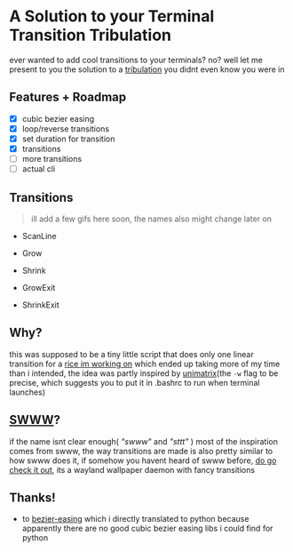 
# A Solution to your Terminal Transition Tribulation

ever wanted to add cool transitions to your terminals? no? well let me present to you the solution to a [tribulation](https://letmegooglethat.com/?q=tribulation) you didnt even know you were in

## Features + Roadmap

+ [x] cubic bezier easing
+ [x] loop/reverse transitions
+ [x] set duration for transition
+ [x] transitions
+ [ ] more transitions
+ [ ] actual cli

## Transitions

> ill add a few gifs here soon, the names also might change later on

+ ScanLine

+ Grow

+ Shrink

+ GrowExit

+ ShrinkExit

## Why?

this was supposed to be a tiny little script that does only one linear transition for a [rice im working on](https://github.com/flick0/dotfiles) which ended up taking more of my time than i intended, the idea was partly inspired by [unimatrix](https://github.com/will8211/unimatrix)(the `-w` flag to be precise, which suggests you to put it in .bashrc to run when terminal launches)

## [SWWW](https://github.com/Horus645/swww)?

if the name isnt clear enough( *"swww"* and *"sttt"* ) most of the inspiration comes from swww, the way transitions are made is also pretty similar 
to how swww does it, if somehow you havent heard of swww before, [do go check it out](https://github.com/Horus645/swww), its a wayland wallpaper daemon with fancy transitions

## Thanks!

+ to [bezier-easing](https://github.com/gre/bezier-easing) which i directly translated to python because apparently there are no good cubic bezier easing libs i could find for python